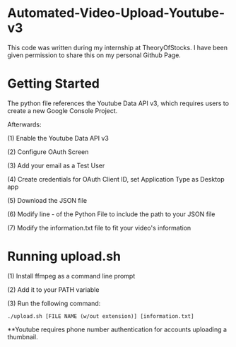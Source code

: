 # Automated-Video-Upload-Youtube-v3

This code was written during my internship at TheoryOfStocks. I have been given permission to share this on my personal Github Page. 

# Getting Started

The python file references the Youtube Data API v3, which requires users to create a new Google Console Project. 

Afterwards:

(1) Enable the Youtube Data API v3

(2) Configure OAuth Screen

(3) Add your email as a Test User

(4) Create credentials for OAuth Client ID, set Application Type as Desktop app

(5) Download the JSON file

(6) Modify line - of the Python File to include the path to your JSON file

(7) Modify the information.txt file to fit your video's information


# Running upload.sh

(1) Install ffmpeg as a command line prompt

(2) Add it to your PATH variable

(3) Run the following command:

````
./upload.sh [FILE NAME (w/out extension)] [information.txt]
````

**Youtube requires phone number authentication for accounts uploading a thumbnail. 
